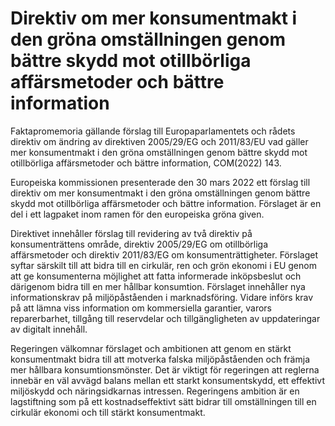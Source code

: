 # Direktiv om mer konsumentmakt i den gröna omställningen genom bättre skydd mot otillbörliga affärsmetoder och bättre  information

Fakta­promemoria gällande förslag till Europaparlamentets och rådets direktiv om ändring av direktiven 2005/29/EG och 2011/83/EU vad gäller mer konsumentmakt i den gröna omställningen genom bättre skydd mot otillbörliga affärsmetoder och bättre information, COM(2022\) 143\.

Europeiska kommissionen presenterade den 30 mars 2022 ett förslag till direktiv om mer konsumentmakt i den gröna omställningen genom bättre skydd mot otillbörliga affärsmetoder och bättre information. Förslaget är en del i ett lagpaket inom ramen för den europeiska gröna given.

Direktivet innehåller förslag till revidering av två direktiv på konsumenträttens område, direktiv 2005/29/EG om otillbörliga affärsmetoder och direktiv 2011/83/EG om konsumenträttigheter. Förslaget syftar särskilt till att bidra till en cirkulär, ren och grön ekonomi i EU genom att ge konsumenterna möjlighet att fatta informerade inköpsbeslut och därigenom bidra till en mer hållbar konsumtion. Förslaget innehåller nya informationskrav på miljöpåståenden i marknadsföring. Vidare införs krav på att lämna viss information om kommersiella garantier, varors reparerbarhet, tillgång till reservdelar och tillgängligheten av uppdateringar av digitalt innehåll.

Regeringen välkomnar förslaget och ambitionen att genom en stärkt konsumentmakt bidra till att motverka falska miljöpåståenden och främja mer hållbara konsumtionsmönster. Det är viktigt för regeringen att reglerna innebär en väl avvägd balans mellan ett starkt konsumentskydd, ett effektivt miljöskydd och näringsidkarnas intressen. Regeringens ambition är en lagstiftning som på ett kostnadseffektivt sätt bidrar till omställningen till en cirkulär ekonomi och till stärkt konsumentmakt.

